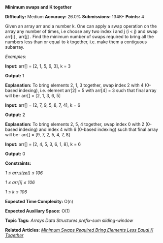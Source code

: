**Minimum swaps and K together**

**Difficulty:** Medium  **Accuracy:** 26.0% **Submissions:** 134K+  **Points:** 4

Given an array arr and a number k. One can apply a swap operation on the array any number of times, i.e choose any two index i and j (i < j) and swap arr[i] , arr[j] . Find the minimum number of swaps required to bring all the numbers less than or equal to k together, i.e. make them a contiguous subarray.

*Examples:*

**Input:** arr[] = [2, 1, 5, 6, 3], k = 3

**Output:** 1

**Explanation:** To bring elements 2, 1, 3 together, swap index 2 with 4 (0-based indexing), i.e. element arr[2] = 5 with arr[4] = 3 such that final array will be- arr[] = [2, 1, 3, 6, 5]

**Input:** arr[] = [2, 7, 9, 5, 8, 7, 4], k = 6 

**Output:** 2 

**Explanation:** To bring elements 2, 5, 4 together, swap index 0 with 2 (0-based indexing) and index 4 with 6 (0-based indexing) such that final array will be- arr[] = [9, 7, 2, 5, 4, 7, 8]

**Input:** arr[] = [2, 4, 5, 3, 6, 1, 8], k = 6 

**Output:** 0

**Constraints:**

*1 ≤ arr.size() ≤ 106*

*1 ≤ arr[i] ≤ 106*

*1 ≤ k ≤ 106*

**Expected Time Complexity:** O(n)

**Expected Auxiliary Space:** O(1)

**Topic Tags:**
*Arrays  Data Structures prefix-sum  sliding-window*

**Related Articles:**
[*Minimum Swaps Required Bring Elements Less Equal K Together*](https://www.geeksforgeeks.org/minimum-swaps-required-bring-elements-less-equal-k-together/)
